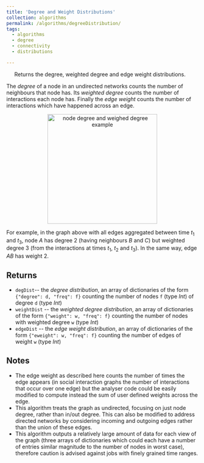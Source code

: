 ```yaml
---
title: 'Degree and Weight Distributions'
collection: algorithms
permalink: /algorithms/degreeDistribution/
tags:
  - algorithms
  - degree
  - connectivity
  - distributions

---
```


<p style="margin-left: 1.5em;"> Returns the degree, weighted degree and edge weight distributions.</p>

The _degree_ of a node in an undirected networks counts the number of neighbours that node has. Its _weighted degree_ counts the number of interactions each node has. Finally the _edge weight_ counts the number of interactions which have happened across an edge.

<p align="center">
	<img src="../../images/degree.png" style="width: 30vw;" alt="node degree and weighed degree example"/>
</p>

For example, in the graph above with all edges aggregated between time $t_1$ and $t_3$, node $A$ has degree 2 (having neighbours $B$ and $C$) but weighted degree 3 (from the interactions at times $t_1$, $t_2$ and $t_3$). In the same way, edge $AB$ has weight 2.

## Returns
* `degDist`-- the _degree distribution_, an array of dictionaries of the form `{"degree": d, "freq": f}` counting the number of nodes `f` (type _Int_) of degree `d` (type _Int_)
* `weightDist` -- the _weighted degree distribution_, an array of dictionaries of the form `{"weight": w, "freq": f}` counting the number of nodes with weighted degree `w` (type _Int_)
* `edgeDist` -- the _edge weight distribution_, an array of dictionaries of the form `{"eweight": w, "freq": f}` counting the number of edges of weight `w` (type _Int_)

## Notes
* The edge weight as described here counts the number of times the edge appears (in social interaction graphs the number of interactions that occur over one edge) but the analyser code could be easily modified to compute instead the sum of user defined weights across the edge.
* This algorithm treats the graph as undirected, focusing on just node degree, rather than in/out degree. This can also be modified to address directed networks by considering incoming and outgoing edges rather than the union of these edges.
* This algorithm outputs a relatively large amount of data for each view of the graph (three arrays of dictionaries which could each have a number of entries similar magnitude to the number of nodes in worst case), therefore caution is advised against jobs with finely grained time ranges.
